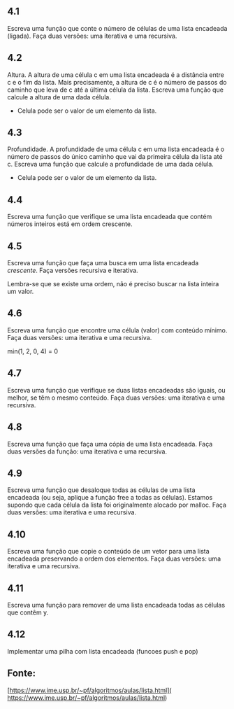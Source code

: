## 4.1

Escreva uma função que conte o número de células de uma lista encadeada (ligada).
Faça duas versões: uma iterativa e uma recursiva.

## 4.2

Altura.  A altura de uma célula c em uma lista encadeada é a distância entre c
e o fim da lista. Mais precisamente, a altura de c é o número de passos do
caminho que leva de c até a última célula da lista.  Escreva uma função que
calcule a altura de uma dada célula.

* Celula pode ser o valor de um elemento da lista.

## 4.3

Profundidade. A profundidade de uma célula c em uma lista encadeada é o número
de passos do único caminho que vai da primeira célula da lista até c.  Escreva
uma função que calcule a profundidade de uma dada célula.

* Celula pode ser o valor de um elemento da lista.

## 4.4

Escreva uma função que verifique se uma lista encadeada que contém números
inteiros está em ordem crescente.

## 4.5

Escreva uma função que faça uma busca em uma lista encadeada *crescente*.
Faça versões recursiva e iterativa.

Lembra-se que se existe uma ordem, não é preciso buscar na lista inteira um valor.

## 4.6

Escreva uma função que encontre uma célula (valor) com conteúdo mínimo.
Faça duas versões: uma iterativa e uma recursiva.

min(1, 2, 0, 4) = 0

## 4.7

Escreva uma função que verifique se duas listas encadeadas são iguais, ou melhor,
se têm o mesmo conteúdo. Faça duas versões: uma iterativa e uma recursiva.

## 4.8

Escreva uma função que faça uma cópia de uma lista encadeada. Faça duas versões
da função: uma iterativa e uma recursiva.

## 4.9

Escreva uma função que desaloque todas as células de uma lista encadeada (ou seja, aplique a função free a todas as células).  Estamos supondo que cada célula da lista foi originalmente alocado por malloc.  Faça duas versões: uma iterativa e uma recursiva.

## 4.10

Escreva uma função que copie o conteúdo de um vetor para uma lista encadeada preservando a ordem dos elementos. Faça duas versões: uma iterativa e uma recursiva.

## 4.11

Escreva uma função para remover de uma lista encadeada todas as células que contêm y.

## 4.12

Implementar uma pilha com lista encadeada (funcoes push e pop)


## Fonte:

[https://www.ime.usp.br/~pf/algoritmos/aulas/lista.html](
https://www.ime.usp.br/~pf/algoritmos/aulas/lista.html)
